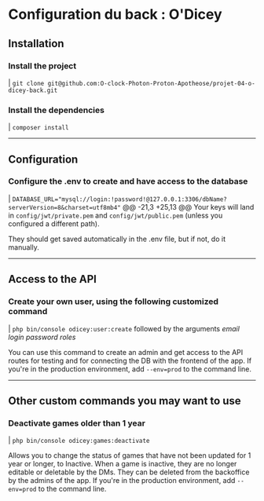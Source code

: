 # Configuration du back : O'Dicey

## Installation

### Install the project

| `git clone git@github.com:O-clock-Photon-Proton-Apotheose/projet-04-o-dicey-back.git`

### Install the dependencies

| `composer install`

___

## Configuration

### Configure the .env to create and have access to the database

| `DATABASE_URL="mysql://login:!password!@127.0.0.1:3306/dbName?serverVersion=8&charset=utf8mb4"`
@@ -21,3 +25,13 @@
Your keys will land in `config/jwt/private.pem` and `config/jwt/public.pem` (unless you configured a different path).

They should get saved automatically in the .env file, but if not, do it manually.

___

## Access to the API

### Create your own user, using the following customized command

| `php bin/console odicey:user:create` followed by the arguments *email* *login* *password* *roles*

You can use this command to create an admin and get access to the API routes for testing and for connecting the DB with the frontend of the app.
If you're in the production environment, add `--env=prod` to the command line.

___

## Other custom commands you may want to use

### Deactivate games older than 1 year

| `php bin/console odicey:games:deactivate`

Allows you to change the status of games that have not been updated for 1 year or longer, to Inactive. When a game is inactive, they are no longer editable or deletable by the DMs. They can be deleted from the backoffice by the admins of the app.
If you're in the production environment, add `--env=prod` to the command line.
